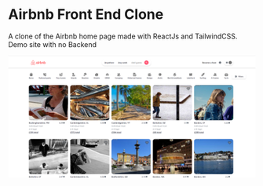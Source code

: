 # Airbnb Front End Clone
A clone of the Airbnb home page made with ReactJs and TailwindCSS. Demo site with no Backend

![Preview](https://github.com/breton123/Airbnb-Frontend-Clone/blob/main/preview.PNG?raw=true)
